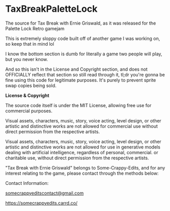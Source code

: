 # TaxBreakPaletteLock
The source for Tax Break with Ernie Griswald, as it was released for the Palette Lock Retro gamejam

This is extremely sloppy code built off of another game I was working on, so keep that in mind lol

I know the bottom section is dumb for literally a game two people will play, but you never know.

And so this isn't in the License and Copyright section, and does not OFFICIALLY reflect that section so still read through it,
tl;dr you're gonna be fine using this code for legitimate purposes. It's purely to prevent sprite swap copies being sold.


**License & Copyright**

The source code itself is under the MIT License, allowing free use for commercial purposes.

Visual assets, characters, music, story, voice acting, level design, or other artistic and distinctive works are not allowed for commercial use 
without direct permission from the respective artists.

Visual assets, characters, music, story, voice acting, level design, or other artistic and distinctive works are not allowed for 
use in generative models dealing with artificial intelligence, regardless of personal, commercial. or
charitable use, without direct permission from the respective artists.

"Tax Break with Ernie Griswald" belongs to Some-Crappy-Edits, and for any interest relating to the game, please contact through the methods below:

Contact Information:

somecrappyeditscontact@gmail.com

https://somecrappyedits.carrd.co/
